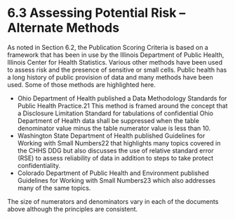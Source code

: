 # 6.3 Assessing Potential Risk – Alternate Methods

As noted in Section 6.2, the Publication Scoring Criteria is based on a framework that has been in use by the Illinois Department of Public Health, Illinois Center for Health Statistics. Various other methods have been used to assess risk and the presence of sensitive or small cells. Public health has a long history of public provision of data and many methods have been used. Some of those methods are highlighted here.

* Ohio Department of Health published a Data Methodology Standards for Public Health Practice.21 This method is framed around the concept that a Disclosure Limitation Standard for tabulations of confidential Ohio Department of Health data shall be suppressed when the table denominator value minus the table numerator value is less than 10.
* Washington State Department of Health published Guidelines for Working with Small Numbers22 that highlights many topics covered in the CHHS DDG but also discusses the use of relative standard error (RSE) to assess reliability of data in addition to steps to take protect confidentiality.
* Colorado Department of Public Health and Environment published Guidelines for Working with Small Numbers23 which also addresses many of the same topics.

The size of numerators and denominators vary in each of the documents above although the principles are consistent.

